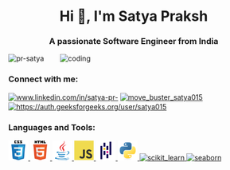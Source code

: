  <h1 align="center">Hi 👋, I'm Satya Praksh</h1>
<h3 align="center">A passionate Software Engineer from India</h3>
<img align="right" alt="coding" width="400" src="https://media2.giphy.com/media/qgQUggAC3Pfv687qPC/giphy.gif">


<p align="left"> <img src="https://komarev.com/ghpvc/?username=pr-satya&label=Profile%20views&color=0e75b6&style=flat" alt="pr-satya" /> </p>

<h3 align="left">Connect with me:</h3>
<p align="left">
<a href="https://www.linkedin.com/in/satya-pr-" target="blank"><img align="center" src="https://cdn4.iconfinder.com/data/icons/social-media-flat-7/64/Social-media_LinkedIn-128.png" alt="www.linkedin.com/in/satya-pr-" height="30" width="40" /></a>
<a href="https://instagram.com/move_buster_satya015" target="blank"><img align="center" src="https://cdn2.iconfinder.com/data/icons/social-media-applications/64/social_media_applications_3-instagram-64.png" alt="move_buster_satya015" height="30" width="40" /></a>
<a href="https://auth.geeksforgeeks.org/user/https://auth.geeksforgeeks.org/user/satya015" target="blank"><img align="center" src="https://img.icons8.com/?size=48&id=AbQBhN9v62Ob&format=png" alt="https://auth.geeksforgeeks.org/user/satya015" height="30" width="40" /></a>
</p>

<h3 align="left">Languages and Tools:</h3>
<p align="left"> <a href="https://www.w3schools.com/css/" target="_blank" rel="noreferrer"> <img src="https://raw.githubusercontent.com/devicons/devicon/master/icons/css3/css3-original-wordmark.svg" alt="css3" width="40" height="40"/> </a> <a href="https://www.w3.org/html/" target="_blank" rel="noreferrer"> <img src="https://raw.githubusercontent.com/devicons/devicon/master/icons/html5/html5-original-wordmark.svg" alt="html5" width="40" height="40"/> </a> <a href="https://www.java.com" target="_blank" rel="noreferrer"> <img src="https://raw.githubusercontent.com/devicons/devicon/master/icons/java/java-original.svg" alt="java" width="40" height="40"/> </a> <a href="https://developer.mozilla.org/en-US/docs/Web/JavaScript" target="_blank" rel="noreferrer"> <img src="https://raw.githubusercontent.com/devicons/devicon/master/icons/javascript/javascript-original.svg" alt="javascript" width="40" height="40"/> </a> <a href="https://pandas.pydata.org/" target="_blank" rel="noreferrer"> <img src="https://raw.githubusercontent.com/devicons/devicon/2ae2a900d2f041da66e950e4d48052658d850630/icons/pandas/pandas-original.svg" alt="pandas" width="40" height="40"/> </a> <a href="https://www.python.org" target="_blank" rel="noreferrer"> <img src="https://raw.githubusercontent.com/devicons/devicon/master/icons/python/python-original.svg" alt="python" width="40" height="40"/> </a> <a href="https://scikit-learn.org/" target="_blank" rel="noreferrer"> <img src="https://upload.wikimedia.org/wikipedia/commons/0/05/Scikit_learn_logo_small.svg" alt="scikit_learn" width="40" height="40"/> </a> <a href="https://seaborn.pydata.org/" target="_blank" rel="noreferrer"> <img src="https://seaborn.pydata.org/_images/logo-mark-lightbg.svg" alt="seaborn" width="40" height="40"/> </a> </p>
